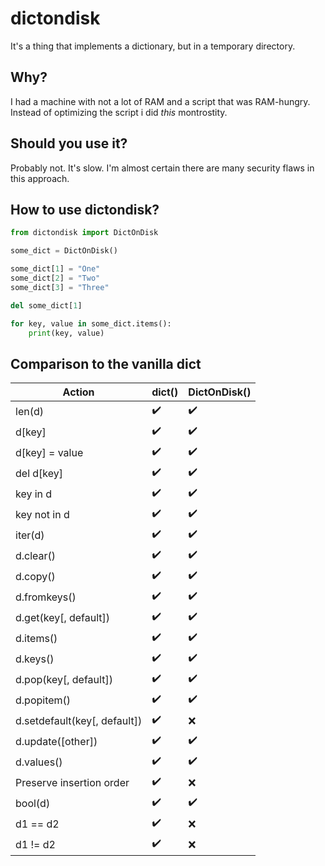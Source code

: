 dictondisk
==========

It's a thing that implements a dictionary, but in a temporary directory.

Why?
---

I had a machine with not a lot of RAM and a script that was RAM-hungry.
Instead of optimizing the script i did _this_ montrostity.

Should you use it?
------------------

Probably not. It's slow. I'm almost certain there are many security flaws in this approach.  

How to use dictondisk?
----------------------

```python
from dictondisk import DictOnDisk

some_dict = DictOnDisk()

some_dict[1] = "One"
some_dict[2] = "Two"
some_dict[3] = "Three"

del some_dict[1]

for key, value in some_dict.items():
    print(key, value)

```

Comparison to the vanilla dict
------------------------------

|            Action            | dict() | DictOnDisk() |
|------------------------------|--------|--------------|
| len(d)                       |   ✔️    |      ✔️       |
| d[key]                       |   ✔️    |      ✔️       |
| d[key] = value               |   ✔️    |      ✔️       |
| del d[key]                   |   ✔️    |      ✔️       |
| key in d                     |   ✔️    |      ✔️       |
| key not in d                 |   ✔️    |      ✔️       |
| iter(d)                      |   ✔️    |      ✔️       |
| d.clear()                    |   ✔️    |      ✔️       |
| d.copy()                     |   ✔️    |      ✔️       |
| d.fromkeys()                 |   ✔️    |      ✔️       |
| d.get(key[, default])        |   ✔️    |      ✔️       |
| d.items()                    |   ✔️    |      ✔️       |
| d.keys()                     |   ✔️    |      ✔️       |
| d.pop(key[, default])        |   ✔️    |      ✔️       |
| d.popitem()                  |   ✔️    |      ✔️       |
| d.setdefault(key[, default]) |   ✔️    |      ❌      |
| d.update([other])            |   ✔️    |      ✔️       |
| d.values()                   |   ✔️    |      ✔️       |
| Preserve insertion order     |   ✔️    |      ❌      |
| bool(d)                      |   ✔️    |      ✔️       |
| d1 == d2                     |   ✔️    |      ❌      |
| d1 != d2                     |   ✔️    |      ❌      |
